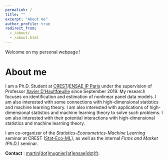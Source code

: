 ```yaml
---
permalink: /
title: ""
excerpt: "About me"
author_profile: true
redirect_from: 
  - /about/
  - /about.html
---
```


Welcome on my personal webpage !

# About me
I am a Ph.D. Student at [CREST](http://crest.science/)/[ENSAE IP Paris](https://www.ensae.fr/) under the supervision of Professor [Xavier D'Haultfœuille](https://faculty.crest.fr/xdhaultfoeuille/) since September 2019. My research focuses on identification and estimation of nonlinear panel data models. I am also interested with some connections with high-dimensional statistics and machine learning theory.
 I am also interested with applications of high-dimensional statistics and machine learning theory to solve such problems. I am also interested with their potential interactions with high-dimensional statistics and machine learning theory.

I am co-organizer of the *Statistics-Econometrics-Machine Learning* seminar at CREST ([Stat-Eco-ML](https://statecoml.github.io/)), as well as the internal *Firms and Market (Ph.D.)* seminar.

**Contact** : [martin[dot]mugnier[at]ensae[dot]fr](mailto:martin.mugnier@ensae.fr).

